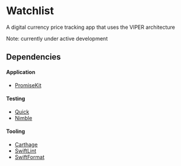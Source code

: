 # Watchlist
A digital currency price tracking app that uses the VIPER architecture

Note: currently under active development

## Dependencies
#### Application
  - [PromiseKit](https://github.com/mxcl/PromiseKit)
#### Testing
  - [Quick](https://github.com/Quick/Quick)
  - [Nimble](https://github.com/Quick/Nimble)
#### Tooling
  - [Carthage](https://github.com/Quick/Nimble)
  - [SwiftLint](https://github.com/realm/SwiftLint)
  - [SwiftFormat](https://github.com/nicklockwood/SwiftFormat)
